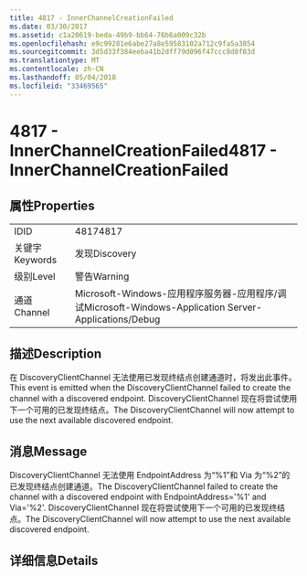 ```yaml
---
title: 4817 - InnerChannelCreationFailed
ms.date: 03/30/2017
ms.assetid: c1a20619-beda-49b9-bb64-76b6a009c32b
ms.openlocfilehash: e9c99281e6abe27a8e59583102a712c9fa5a3854
ms.sourcegitcommit: 3d5d33f384eeba41b2dff79d096f47ccc8d8f03d
ms.translationtype: MT
ms.contentlocale: zh-CN
ms.lasthandoff: 05/04/2018
ms.locfileid: "33469565"
---
```

# <a name="4817---innerchannelcreationfailed"></a><span data-ttu-id="c11c5-102">4817 - InnerChannelCreationFailed</span><span class="sxs-lookup"><span data-stu-id="c11c5-102">4817 - InnerChannelCreationFailed</span></span>
## <a name="properties"></a><span data-ttu-id="c11c5-103">属性</span><span class="sxs-lookup"><span data-stu-id="c11c5-103">Properties</span></span>  
  
|||  
|-|-|  
|<span data-ttu-id="c11c5-104">ID</span><span class="sxs-lookup"><span data-stu-id="c11c5-104">ID</span></span>|<span data-ttu-id="c11c5-105">4817</span><span class="sxs-lookup"><span data-stu-id="c11c5-105">4817</span></span>|  
|<span data-ttu-id="c11c5-106">关键字</span><span class="sxs-lookup"><span data-stu-id="c11c5-106">Keywords</span></span>|<span data-ttu-id="c11c5-107">发现</span><span class="sxs-lookup"><span data-stu-id="c11c5-107">Discovery</span></span>|  
|<span data-ttu-id="c11c5-108">级别</span><span class="sxs-lookup"><span data-stu-id="c11c5-108">Level</span></span>|<span data-ttu-id="c11c5-109">警告</span><span class="sxs-lookup"><span data-stu-id="c11c5-109">Warning</span></span>|  
|<span data-ttu-id="c11c5-110">通道</span><span class="sxs-lookup"><span data-stu-id="c11c5-110">Channel</span></span>|<span data-ttu-id="c11c5-111">Microsoft-Windows-应用程序服务器-应用程序/调试</span><span class="sxs-lookup"><span data-stu-id="c11c5-111">Microsoft-Windows-Application Server-Applications/Debug</span></span>|  
  
## <a name="description"></a><span data-ttu-id="c11c5-112">描述</span><span class="sxs-lookup"><span data-stu-id="c11c5-112">Description</span></span>  
 <span data-ttu-id="c11c5-113">在 DiscoveryClientChannel 无法使用已发现终结点创建通道时，将发出此事件。</span><span class="sxs-lookup"><span data-stu-id="c11c5-113">This event is emitted when the DiscoveryClientChannel failed to create the channel with a discovered endpoint.</span></span> <span data-ttu-id="c11c5-114">DiscoveryClientChannel 现在将尝试使用下一个可用的已发现终结点。</span><span class="sxs-lookup"><span data-stu-id="c11c5-114">The DiscoveryClientChannel will now attempt to use the next available discovered endpoint.</span></span>  
  
## <a name="message"></a><span data-ttu-id="c11c5-115">消息</span><span class="sxs-lookup"><span data-stu-id="c11c5-115">Message</span></span>  
 <span data-ttu-id="c11c5-116">DiscoveryClientChannel 无法使用 EndpointAddress 为“%1”和 Via 为“%2”的已发现终结点创建通道。</span><span class="sxs-lookup"><span data-stu-id="c11c5-116">The DiscoveryClientChannel failed to create the channel with a discovered endpoint with EndpointAddress='%1' and Via='%2'.</span></span> <span data-ttu-id="c11c5-117">DiscoveryClientChannel 现在将尝试使用下一个可用的已发现终结点。</span><span class="sxs-lookup"><span data-stu-id="c11c5-117">The DiscoveryClientChannel will now attempt to use the next available discovered endpoint.</span></span>  
  
## <a name="details"></a><span data-ttu-id="c11c5-118">详细信息</span><span class="sxs-lookup"><span data-stu-id="c11c5-118">Details</span></span>
